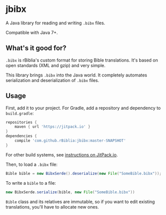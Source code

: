 # jbibx

A Java library for reading and writing `.bibx` files.

Compatible with Java 7+.


## What's it good for?

`.bibx` is rBiblia's custom format for storing Bible translations. It's based on open standards (XML and gzip) and very simple.

This library brings `.bibx` into the Java world. It completely automates serialization and deserialization of `.bibx` files.


## Usage

First, add it to your project. For Gradle, add a repository and dependency to `build.gradle`:

```groovy
repositories {
    maven { url 'https://jitpack.io' }
}
dependencies {
    compile 'com.github.rBiblia:jbibx:master-SNAPSHOT'
}
```

For other build systems, see [instructions on JitPack.io](https://jitpack.io/).

Then, to load a `.bibx` file:

```java
Bible bible = new BibxSerde().deserialize(new File("SomeBible.bibx"));
```

To write a `bible` to a file:

```java
new BibxSerde.serialize(bible, new File("SomeBible.bibx"))
```

`Bible` class and its relatives are immutable, so if you want to edit existing translations, you'll have to allocate new ones.
